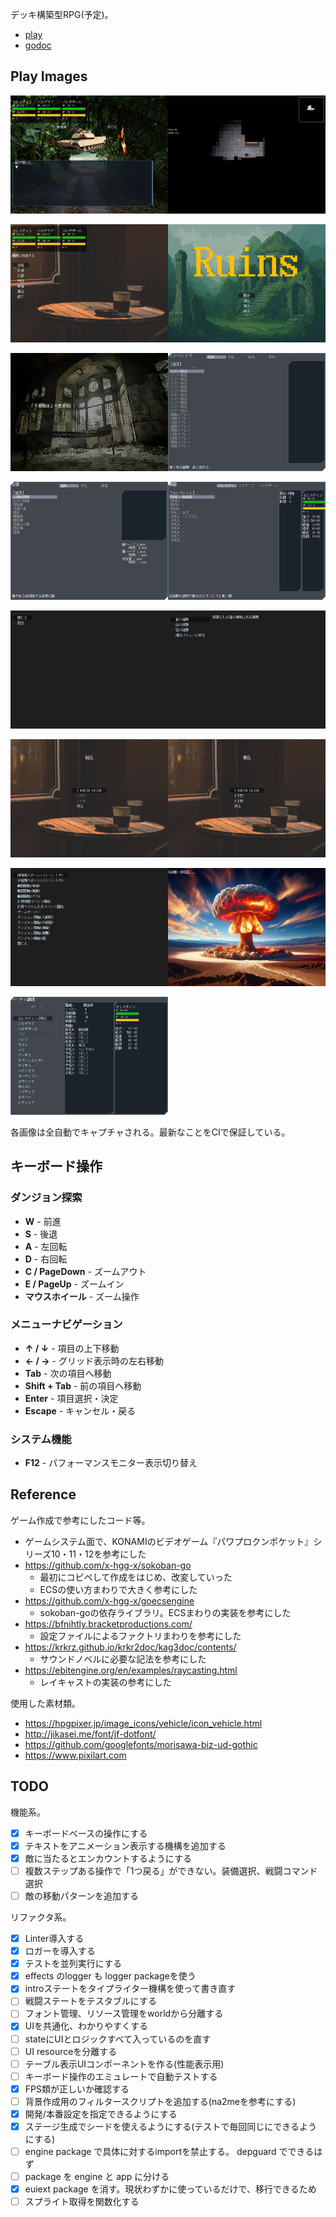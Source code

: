 デッキ構築型RPG(予定)。

- [play](https://kijimad.github.io/ruins/)
- [godoc](https://kijimad.github.io/ruins/godoc/pkg/github.com/kijimaD/ruins/lib/)

## Play Images

<img src="./vrtimages/Battle.png" width="50%" /><img src="./vrtimages/Dungeon.png" width="50%" />

<img src="./vrtimages/HomeMenu.png" width="50%" /><img src="./vrtimages/MainMenu.png" width="50%" />

<img src="./vrtimages/Intro.png" width="50%" /><img src="./vrtimages/InventoryMenu.png" width="50%" />

<img src="./vrtimages/CraftMenu.png" width="50%" /><img src="./vrtimages/EquipMenu.png" width="50%" />

<img src="./vrtimages/DungeonMenu.png" width="50%" /><img src="./vrtimages/DungeonSelect.png" width="50%" />

<img src="./vrtimages/LoadMenu.png" width="50%" /><img src="./vrtimages/SaveMenu.png" width="50%" />

<img src="./vrtimages/DebugMenu.png" width="50%" /><img src="./vrtimages/GameOver.png" width="50%" />

<img src="./vrtimages/PartySetup.png" width="50%" />

各画像は全自動でキャプチャされる。最新なことをCIで保証している。

## キーボード操作

### ダンジョン探索
- **W** - 前進
- **S** - 後退
- **A** - 左回転
- **D** - 右回転
- **C / PageDown** - ズームアウト
- **E / PageUp** - ズームイン
- **マウスホイール** - ズーム操作

### メニューナビゲーション
- **↑ / ↓** - 項目の上下移動
- **← / →** - グリッド表示時の左右移動
- **Tab** - 次の項目へ移動
- **Shift + Tab** - 前の項目へ移動
- **Enter** - 項目選択・決定
- **Escape** - キャンセル・戻る

### システム機能
- **F12** - パフォーマンスモニター表示切り替え

## Reference

ゲーム作成で参考にしたコード等。

- ゲームシステム面で、KONAMIのビデオゲーム『パワプロクンポケット』シリーズ10・11・12を参考にした
- https://github.com/x-hgg-x/sokoban-go
  - 最初にコピペして作成をはじめ、改変していった
  - ECSの使い方まわりで大きく参考にした
- https://github.com/x-hgg-x/goecsengine
  - sokoban-goの依存ライブラリ。ECSまわりの実装を参考にした
- https://bfnihtly.bracketproductions.com/
  - 設定ファイルによるファクトリまわりを参考にした
- https://krkrz.github.io/krkr2doc/kag3doc/contents/
  - サウンドノベルに必要な記法を参考にした
- https://ebitengine.org/en/examples/raycasting.html
  - レイキャストの実装の参考にした

使用した素材類。

- https://hpgpixer.jp/image_icons/vehicle/icon_vehicle.html
- http://jikasei.me/font/jf-dotfont/
- https://github.com/googlefonts/morisawa-biz-ud-gothic
- https://www.pixilart.com

## TODO

機能系。

- [x] キーボードベースの操作にする
- [x] テキストをアニメーション表示する機構を追加する
- [x] 敵に当たるとエンカウントするようにする
- [ ] 複数ステップある操作で「1つ戻る」ができない。装備選択、戦闘コマンド選択
- [ ] 敵の移動パターンを追加する

リファクタ系。

- [x] Linter導入する
- [x] ロガーを導入する
- [x] テストを並列実行にする
- [x] effects のlogger も logger packageを使う
- [x] introステートをタイプライター機構を使って書き直す
- [ ] 戦闘ステートをテスタブルにする
- [ ] フォント管理、リソース管理をworldから分離する
- [x] UIを共通化、わかりやすくする
- [ ] stateにUIとロジックすべて入っているのを直す
- [ ] UI resourceを分離する
- [ ] テーブル表示UIコンポーネントを作る(性能表示用)
- [ ] キーボード操作のエミュレートで自動テストする
- [x] FPS類が正しいか確認する
- [ ] 背景作成用のフィルタースクリプトを追加する(na2meを参考にする)
- [x] 開発/本番設定を指定できるようにする
- [x] ステージ生成でシードを使えるようにする(テストで毎回同じにできるようにする)
- [ ] engine package で具体に対するimportを禁止する。 depguard でできるはず
- [ ] package を engine と app に分ける
- [x] euiext package を消す。現状わずかに使っているだけで、移行できるため
- [ ] スプライト取得を関数化する
